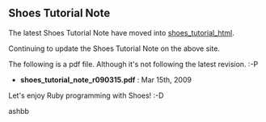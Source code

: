 Shoes Tutorial Note
-------------------

The latest Shoes Tutorial Note have moved into [shoes\_tutorial\_html](http://github.com/ashbb/shoes_tutorial_html/tree/master).

Continuing to update the Shoes Tutorial Note on the above site.


The following is a pdf file. Although it's not following the latest revision. :-P

- **shoes\_tutorial\_note\_r090315.pdf** : Mar 15th, 2009

Let's enjoy Ruby programming with Shoes! :-D

ashbb